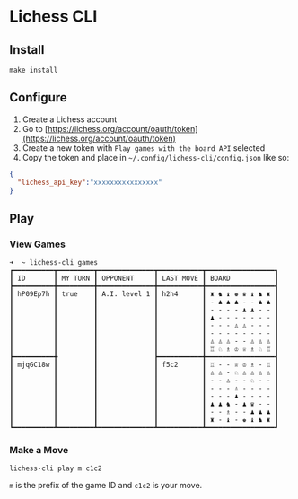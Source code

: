 # Lichess CLI

## Install

```shell
make install
```

## Configure

1. Create a Lichess account
2. Go to [https://lichess.org/account/oauth/token](https://lichess.org/account/oauth/token)
3. Create a new token with `Play games with the board API` selected
4. Copy the token and place in `~/.config/lichess-cli/config.json` like so:

```json
{
  "lichess_api_key":"xxxxxxxxxxxxxxxx"
}
```

## Play

### View Games

```shell
➜  ~ lichess-cli games
┏━━━━━━━━━━┳━━━━━━━━━┳━━━━━━━━━━━━━━┳━━━━━━━━━━━┳━━━━━━━━━━━━━━━━━┓
┃ ID       ┃ MY TURN ┃ OPPONENT     ┃ LAST MOVE ┃ BOARD           ┃
┣━━━━━━━━━━╋━━━━━━━━━╋━━━━━━━━━━━━━━╋━━━━━━━━━━━╋━━━━━━━━━━━━━━━━━┫
┃ hP09Ep7h ┃ true    ┃ A.I. level 1 ┃ h2h4      ┃ ♜ ♞ ♝ ♚ ♛ ♝ ♞ ♜ ┃
┃          ┃         ┃              ┃           ┃ - ♟ ♟ ♟ - - ♟ ♟ ┃
┃          ┃         ┃              ┃           ┃ - - - - ♟ ♟ - - ┃
┃          ┃         ┃              ┃           ┃ ♟ - - - - - - - ┃
┃          ┃         ┃              ┃           ┃ - - - ♙ ♙ - - - ┃
┃          ┃         ┃              ┃           ┃ - - - - - - - - ┃
┃          ┃         ┃              ┃           ┃ ♙ ♙ ♙ - - ♙ ♙ ♙ ┃
┃          ┃         ┃              ┃           ┃ ♖ ♘ ♗ ♔ ♕ ♗ ♘ ♖ ┃
┣━━━━━━━━━━╋         ┃              ┣━━━━━━━━━━━╋━━━━━━━━━━━━━━━━━┫
┃ mjqGC18w ┃         ┃              ┃ f5c2      ┃ ♖ - - ♕ ♔ ♗ - ♖ ┃
┃          ┃         ┃              ┃           ┃ ♙ ♙ - ♘ ♙ ♙ ♙ ♙ ┃
┃          ┃         ┃              ┃           ┃ - - ♙ - - ♘ - - ┃
┃          ┃         ┃              ┃           ┃ - - - ♙ - - - - ┃
┃          ┃         ┃              ┃           ┃ - - - ♟ - - - - ┃
┃          ┃         ┃              ┃           ┃ ♟ ♟ ♞ - ♟ ♛ - - ┃
┃          ┃         ┃              ┃           ┃ - - ♗ - - ♟ ♟ ♟ ┃
┃          ┃         ┃              ┃           ┃ ♜ - ♝ - ♚ ♝ ♞ ♜ ┃
┗━━━━━━━━━━┻━━━━━━━━━┻━━━━━━━━━━━━━━┻━━━━━━━━━━━┻━━━━━━━━━━━━━━━━━┛
```

### Make a Move

`lichess-cli play m c1c2`

`m` is the prefix of the game ID and `c1c2` is your move.
